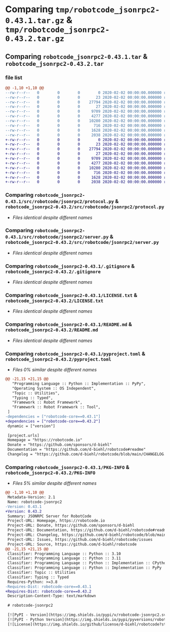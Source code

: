 # Comparing `tmp/robotcode_jsonrpc2-0.43.1.tar.gz` & `tmp/robotcode_jsonrpc2-0.43.2.tar.gz`

## Comparing `robotcode_jsonrpc2-0.43.1.tar` & `robotcode_jsonrpc2-0.43.2.tar`

### file list

```diff
@@ -1,10 +1,10 @@
--rw-r--r--   0        0        0        0 2020-02-02 00:00:00.000000 robotcode_jsonrpc2-0.43.1/src/robotcode/jsonrpc2/__init__.py
--rw-r--r--   0        0        0       23 2020-02-02 00:00:00.000000 robotcode_jsonrpc2-0.43.1/src/robotcode/jsonrpc2/__version__.py
--rw-r--r--   0        0        0    27794 2020-02-02 00:00:00.000000 robotcode_jsonrpc2-0.43.1/src/robotcode/jsonrpc2/protocol.py
--rw-r--r--   0        0        0       27 2020-02-02 00:00:00.000000 robotcode_jsonrpc2-0.43.1/src/robotcode/jsonrpc2/py.typed
--rw-r--r--   0        0        0     9709 2020-02-02 00:00:00.000000 robotcode_jsonrpc2-0.43.1/src/robotcode/jsonrpc2/server.py
--rw-r--r--   0        0        0     4277 2020-02-02 00:00:00.000000 robotcode_jsonrpc2-0.43.1/.gitignore
--rw-r--r--   0        0        0    10280 2020-02-02 00:00:00.000000 robotcode_jsonrpc2-0.43.1/LICENSE.txt
--rw-r--r--   0        0        0      716 2020-02-02 00:00:00.000000 robotcode_jsonrpc2-0.43.1/README.md
--rw-r--r--   0        0        0     1628 2020-02-02 00:00:00.000000 robotcode_jsonrpc2-0.43.1/pyproject.toml
--rw-r--r--   0        0        0     2038 2020-02-02 00:00:00.000000 robotcode_jsonrpc2-0.43.1/PKG-INFO
+-rw-r--r--   0        0        0        0 2020-02-02 00:00:00.000000 robotcode_jsonrpc2-0.43.2/src/robotcode/jsonrpc2/__init__.py
+-rw-r--r--   0        0        0       23 2020-02-02 00:00:00.000000 robotcode_jsonrpc2-0.43.2/src/robotcode/jsonrpc2/__version__.py
+-rw-r--r--   0        0        0    27794 2020-02-02 00:00:00.000000 robotcode_jsonrpc2-0.43.2/src/robotcode/jsonrpc2/protocol.py
+-rw-r--r--   0        0        0       27 2020-02-02 00:00:00.000000 robotcode_jsonrpc2-0.43.2/src/robotcode/jsonrpc2/py.typed
+-rw-r--r--   0        0        0     9709 2020-02-02 00:00:00.000000 robotcode_jsonrpc2-0.43.2/src/robotcode/jsonrpc2/server.py
+-rw-r--r--   0        0        0     4277 2020-02-02 00:00:00.000000 robotcode_jsonrpc2-0.43.2/.gitignore
+-rw-r--r--   0        0        0    10280 2020-02-02 00:00:00.000000 robotcode_jsonrpc2-0.43.2/LICENSE.txt
+-rw-r--r--   0        0        0      716 2020-02-02 00:00:00.000000 robotcode_jsonrpc2-0.43.2/README.md
+-rw-r--r--   0        0        0     1628 2020-02-02 00:00:00.000000 robotcode_jsonrpc2-0.43.2/pyproject.toml
+-rw-r--r--   0        0        0     2038 2020-02-02 00:00:00.000000 robotcode_jsonrpc2-0.43.2/PKG-INFO
```

### Comparing `robotcode_jsonrpc2-0.43.1/src/robotcode/jsonrpc2/protocol.py` & `robotcode_jsonrpc2-0.43.2/src/robotcode/jsonrpc2/protocol.py`

 * *Files identical despite different names*

### Comparing `robotcode_jsonrpc2-0.43.1/src/robotcode/jsonrpc2/server.py` & `robotcode_jsonrpc2-0.43.2/src/robotcode/jsonrpc2/server.py`

 * *Files identical despite different names*

### Comparing `robotcode_jsonrpc2-0.43.1/.gitignore` & `robotcode_jsonrpc2-0.43.2/.gitignore`

 * *Files identical despite different names*

### Comparing `robotcode_jsonrpc2-0.43.1/LICENSE.txt` & `robotcode_jsonrpc2-0.43.2/LICENSE.txt`

 * *Files identical despite different names*

### Comparing `robotcode_jsonrpc2-0.43.1/README.md` & `robotcode_jsonrpc2-0.43.2/README.md`

 * *Files identical despite different names*

### Comparing `robotcode_jsonrpc2-0.43.1/pyproject.toml` & `robotcode_jsonrpc2-0.43.2/pyproject.toml`

 * *Files 0% similar despite different names*

```diff
@@ -21,15 +21,15 @@
   "Programming Language :: Python :: Implementation :: PyPy",
   "Operating System :: OS Independent",
   "Topic :: Utilities",
   "Typing :: Typed",
   "Framework :: Robot Framework",
   "Framework :: Robot Framework :: Tool",
 ]
-dependencies = ["robotcode-core==0.43.1"]
+dependencies = ["robotcode-core==0.43.2"]
 dynamic = ["version"]
 
 [project.urls]
 Homepage = "https://robotcode.io"
 Donate = "https://github.com/sponsors/d-biehl"
 Documentation = "https://github.com/d-biehl/robotcode#readme"
 Changelog = "https://github.com/d-biehl/robotcode/blob/main/CHANGELOG.md"
```

### Comparing `robotcode_jsonrpc2-0.43.1/PKG-INFO` & `robotcode_jsonrpc2-0.43.2/PKG-INFO`

 * *Files 5% similar despite different names*

```diff
@@ -1,10 +1,10 @@
 Metadata-Version: 2.1
 Name: robotcode-jsonrpc2
-Version: 0.43.1
+Version: 0.43.2
 Summary: JSONRPC Server for RobotCode
 Project-URL: Homepage, https://robotcode.io
 Project-URL: Donate, https://github.com/sponsors/d-biehl
 Project-URL: Documentation, https://github.com/d-biehl/robotcode#readme
 Project-URL: Changelog, https://github.com/d-biehl/robotcode/blob/main/CHANGELOG.md
 Project-URL: Issues, https://github.com/d-biehl/robotcode/issues
 Project-URL: Source, https://github.com/d-biehl/robotcode
@@ -21,15 +21,15 @@
 Classifier: Programming Language :: Python :: 3.10
 Classifier: Programming Language :: Python :: 3.11
 Classifier: Programming Language :: Python :: Implementation :: CPython
 Classifier: Programming Language :: Python :: Implementation :: PyPy
 Classifier: Topic :: Utilities
 Classifier: Typing :: Typed
 Requires-Python: >=3.8
-Requires-Dist: robotcode-core==0.43.1
+Requires-Dist: robotcode-core==0.43.2
 Description-Content-Type: text/markdown
 
 # robotcode-jsonrpc2
 
 [![PyPI - Version](https://img.shields.io/pypi/v/robotcode-jsonrpc2.svg)](https://pypi.org/project/robotcode-jsonrpc2)
 [![PyPI - Python Version](https://img.shields.io/pypi/pyversions/robotcode-jsonrpc2.svg)](https://pypi.org/project/robotcode-jsonrpc2)
 [![License](https://img.shields.io/github/license/d-biehl/robotcode?style=flat&logo=apache)](https://github.com/d-biehl/robotcode/blob/master/LICENSE.txt)
```

